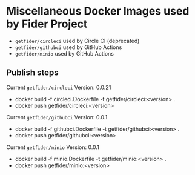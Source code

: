 # Miscellaneous Docker Images used by Fider Project

- `getfider/circleci` used by Circle CI (deprecated)
- `getfider/githubci` used by GitHub Actions
- `getfider/minio` used by GitHub Actions

## Publish steps

Current `getfider/circleci` Version: 0.0.21

- docker build -f circleci.Dockerfile -t getfider/circleci:&lt;version&gt; .
- docker push getfider/circleci:&lt;version&gt;

Current `getfider/githubci` Version: 0.0.1

- docker build -f githubci.Dockerfile -t getfider/githubci:&lt;version&gt; .
- docker push getfider/githubci:&lt;version&gt;

Current `getfider/minio` Version: 0.0.1

- docker build -f minio.Dockerfile -t getfider/minio:&lt;version&gt; .
- docker push getfider/minio:&lt;version&gt;


